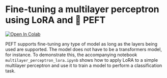 # Fine-tuning a multilayer perceptron using LoRA and 🤗 PEFT

[![Open In Colab](https://colab.research.google.com/assets/colab-badge.svg)](https://colab.research.google.com/github/huggingface/peft/blob/main/examples/multilayer_perceptron/multilayer_perceptron_lora.ipynb)

PEFT supports fine-tuning any type of model as long as the layers being used are supported. The model does not have to
be a transformers model, for instance. To demonstrate this, the accompanying notebook `multilayer_perceptron_lora.ipynb`
shows how to apply LoRA to a simple multilayer perceptron and use it to train a model to perform a classification task.
